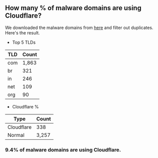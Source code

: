 ## How many % of malware domains are using Cloudflare?


We downloaded the malware domains from [here](https://urlhaus.abuse.ch) and filter out duplicates.
Here's the result.


[//]: # (start replacement)


- Top 5 TLDs

| TLD | Count |
| --- | --- |
| com | 1,863 |
| br | 321 |
| in | 246 |
| net | 109 |
| org | 90 |


- Cloudflare %

| Type | Count |
| --- | --- |
| Cloudflare | 338 |
| Normal | 3,257 |


### 9.4% of malware domains are using Cloudflare.
